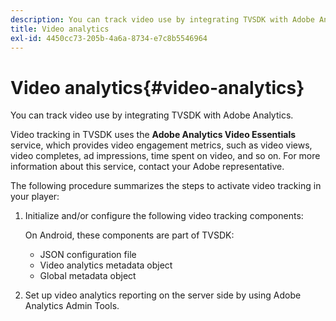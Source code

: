 ```yaml
---
description: You can track video use by integrating TVSDK with Adobe Analytics.
title: Video analytics
exl-id: 4450cc73-205b-4a6a-8734-e7c8b5546964
---
```

# Video analytics{#video-analytics}

You can track video use by integrating TVSDK with Adobe Analytics.

Video tracking in TVSDK uses the **Adobe Analytics Video Essentials** service, which provides video engagement metrics, such as video views, video completes, ad impressions, time spent on video, and so on. For more information about this service, contact your Adobe representative.

The following procedure summarizes the steps to activate video tracking in your player:

1. Initialize and/or configure the following video tracking components:

   On Android, these components are part of TVSDK:

    * JSON configuration file 
    * Video analytics metadata object 
    * Global metadata object

1. Set up video analytics reporting on the server side by using Adobe Analytics Admin Tools.
